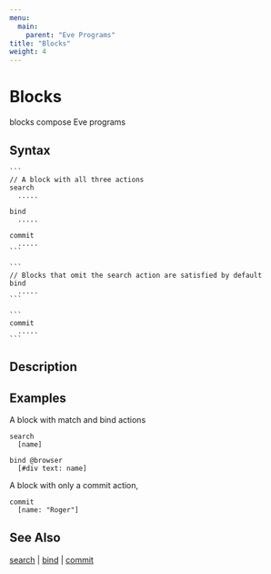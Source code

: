 ```yaml
---
menu:
  main:
    parent: "Eve Programs"
title: "Blocks"
weight: 4
---
```


# Blocks

blocks compose Eve programs

## Syntax

~~~eve
```
// A block with all three actions
search
  .....

bind
  .....

commit
  .....
```

```
// Blocks that omit the search action are satisfied by default
bind
  .....
```

```
commit
  .....
```
~~~

## Description




## Examples

A block with match and bind actions

```eve
search
  [name]

bind @browser
  [#div text: name]
```

A block with only a commit action, 

```eve
commit
  [name: "Roger"]
```

## See Also

[search](../search) | [bind](../bind) | [commit](../commit)
